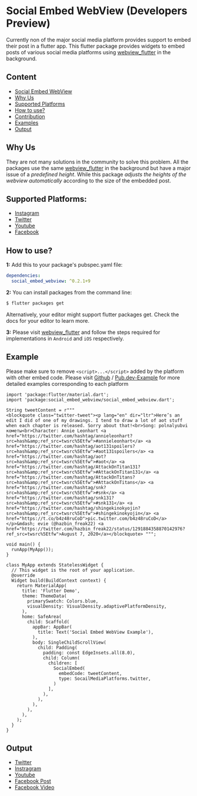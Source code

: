 # Social Embed WebView (Developers Preview) 
Currently non of the major social media platform provides support to embed their post in a flutter app. This flutter package provides widgets to embed posts of various social media platforms using [webview_flutter](https://pub.dev/packages/webview_flutter) in the background.

## Content
* [Social Embed WebView](#social-embed-webView)
* [Why Us](#why-us)
* [Supported Platforms](#supported-platforms)
* [How to use?](#how-to-use)
* [Contribution](https://github.com/aker99/social_embed_webview/blob/master/CONTRIBUTION.md)
* [Examples](#example)
* [Output](#output)

## Why Us
They are not many solutions in the community to solve this problem. All the packages use the same [webview_flutter](https://pub.dev/packages/webview_flutter) in the background but have a major issue of a *predefined height*. While this package *adjusts the heights of the webview automatically* according to the size of the embedded post.

## Supported Platforms:
* [Instagram](https://instagram.com)
* [Twitter](https://twitter.com)
* [Youtube](https://youtube.com)
* [Facebook](https://facebook.com)

## How to use?
**1:** Add this to your package's pubspec.yaml file:

```yaml
dependencies:
  social_embed_webview: ^0.2.1+9
```

**2:** You can install packages from the command line:

```bash
$ flutter packages get
```

Alternatively, your editor might support flutter packages get. Check the docs for your editor to learn more.


**3:** Please visit [webview_flutter](https://pub.dev/packages/webview_flutter) and follow the steps required for implementations in `Android` and `iOS` respectively.

## Example
Please make sure to remove `<script>...</script>` added by the platform with other embed code.
Please visit [Github](https://github.com/aker99/social_embed_webview/blob/master/example/lib/main.dart) / [Pub.dev-Example](https://pub.dev/packages/social_embed_webview/example) for more detailed examples corresponding to each platform
```
import 'package:flutter/material.dart';
import 'package:social_embed_webview/social_embed_webview.dart';

String tweetContent = r"""
<blockquote class="twitter-tweet"><p lang="en" dir="ltr">Here’s an edit I did of one of my drawings. I tend to draw a lot of aot stuff when each chapter is released. Sorry about that!<br>Song: polnalyubvi кометы<br>Character: Annie Leonhart <a href="https://twitter.com/hashtag/annieleonhart?src=hash&amp;ref_src=twsrc%5Etfw">#annieleonhart</a> <a href="https://twitter.com/hashtag/aot131spoilers?src=hash&amp;ref_src=twsrc%5Etfw">#aot131spoilers</a> <a href="https://twitter.com/hashtag/aot?src=hash&amp;ref_src=twsrc%5Etfw">#aot</a> <a href="https://twitter.com/hashtag/AttackOnTitan131?src=hash&amp;ref_src=twsrc%5Etfw">#AttackOnTitan131</a> <a href="https://twitter.com/hashtag/AttackOnTitans?src=hash&amp;ref_src=twsrc%5Etfw">#AttackOnTitans</a> <a href="https://twitter.com/hashtag/snk?src=hash&amp;ref_src=twsrc%5Etfw">#snk</a> <a href="https://twitter.com/hashtag/snk131?src=hash&amp;ref_src=twsrc%5Etfw">#snk131</a> <a href="https://twitter.com/hashtag/shingekinokyojin?src=hash&amp;ref_src=twsrc%5Etfw">#shingekinokyojin</a> <a href="https://t.co/b4z48ruCoD">pic.twitter.com/b4z48ruCoD</a></p>&mdash; evie (@hazbin_freak22) <a href="https://twitter.com/hazbin_freak22/status/1291884358870142976?ref_src=twsrc%5Etfw">August 7, 2020</a></blockquote> """;

void main() {
  runApp(MyApp());
}

class MyApp extends StatelessWidget {
  // This widget is the root of your application.
  @override
  Widget build(BuildContext context) {
    return MaterialApp(
      title: 'Flutter Demo',
      theme: ThemeData(
        primarySwatch: Colors.blue,
        visualDensity: VisualDensity.adaptivePlatformDensity,
      ),
      home: SafeArea(
        child: Scaffold(
          appBar: AppBar(
            title: Text('Social Embed WebView Example'),
          ),
          body: SingleChildScrollView(
            child: Padding(
              padding: const EdgeInsets.all(8.0),
              child: Column(
                children: [
                  SocialEmbed(
                    embedCode: tweetContent,
                    type: SocailMediaPlatforms.twitter,
                  )
                ],
              ),
            ),
          ),
        ),
      ),
    );
  }
}

```
## Output

* [Twitter](outputs/tw.jpeg) 
* [Instragram](outputs/ig.jpeg)
* [Youtube](outputs/yt.jpeg)  
* [Facebook Post](outputs/fb-p.jpeg)
* [Facebook Video](outputs/fb-v.jpeg)  